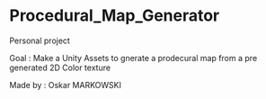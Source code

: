 # Procedural_Map_Generator

Personal project 

Goal : Make a Unity Assets to gnerate a prodecural map from a pre generated 2D Color texture

Made by : Oskar MARKOWSKI
